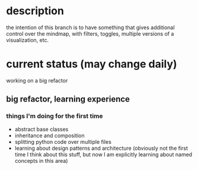 # description
the intention of this branch is to have something that gives additional control over the mindmap, with filters, toggles, multiple versions of a visualization, etc. 

# current status (may change daily)
working on a big refactor

## big refactor, learning experience
### things I'm doing for the first time
- abstract base classes
- inheritance and composition
- splitting python code over multiple files
- learning about design patterns and architecture (obviously not the first time I think about this stuff, but now I am explicitly learning about named concepts in this area)

